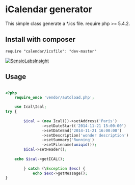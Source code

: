 # iCalendar generator
This simple class generate a *.ics file. require php >= 5.4.2.
## Install with composer
```
require "calendar/icsfile": "dev-master"
```
[![SensioLabsInsight](https://insight.sensiolabs.com/projects/739b9b66-3fe3-4f5e-93a7-d7fe7d874707/big.png)](https://insight.sensiolabs.com/projects/739b9b66-3fe3-4f5e-93a7-d7fe7d874707)
## Usage 

```php

<?php  
    require_once 'vendor/autoload.php';

    use Ical\Ical;
try {
 
        $ical = (new Ical())->setAddress('Paris')
                ->setDateStart('2014-11-21 15:00:00')
                ->setDateEnd('2014-11-21 16:00:00')
                ->setDescription('wonder description')
                ->setSummary('Running')
                ->setFilename(uniqid());
        $ical->setHeader();
       
    echo $ical->getICAL();          
  
        } catch (\Exception $exc) {
            echo $exc->getMessage();
}
 

```
